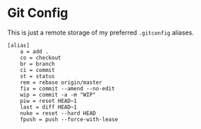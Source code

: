 # Git Config
This is just a remote storage of my preferred `.gitconfig` aliases.

```
[alias]
	a = add .
	co = checkout
	br = branch
	ci = commit
	st = status
	rem = rebase origin/master
	fix = commit --amend --no-edit
	wip = commit -a -m "WIP"
	piw = reset HEAD~1
	last = diff HEAD~1
	nuke = reset --hard HEAD
	fpush = push --force-with-lease
```
